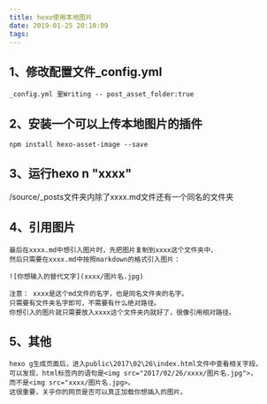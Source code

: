```yaml
---
title: hexo使用本地图片
date: 2019-01-25 20:10:09
tags:
---
```


## 1、修改配置文件_config.yml

``` 
_config.yml 里Writing -- post_asset_folder:true

``` 
## 2、安装一个可以上传本地图片的插件
``` 
npm install hexo-asset-image --save

``` 

## 3、运行hexo n "xxxx"

/source/_posts文件夹内除了xxxx.md文件还有一个同名的文件夹

## 4、引用图片

``` 
最后在xxxx.md中想引入图片时，先把图片复制到xxxx这个文件夹中，
然后只需要在xxxx.md中按照markdown的格式引入图片：

![你想输入的替代文字](xxxx/图片名.jpg)

注意： xxxx是这个md文件的名字，也是同名文件夹的名字。
只需要有文件夹名字即可，不需要有什么绝对路径。
你想引入的图片就只需要放入xxxx这个文件夹内就好了，很像引用相对路径。

``` 

## 5、其他

``` 
hexo g生成页面后，进入public\2017\02\26\index.html文件中查看相关字段，
可以发现，html标签内的语句是<img src="2017/02/26/xxxx/图片名.jpg">，
而不是<img src="xxxx/图片名.jpg>。
这很重要，关乎你的网页是否可以真正加载你想插入的图片。

``` 


